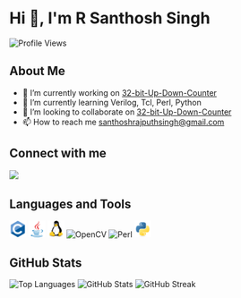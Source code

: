 # Hi 👋, I'm R Santhosh Singh

![Profile Views](https://komarev.com/ghpvc/?username=rajputhsanthoshsingh&label=Profile%20views&color=0e75b6&style=flat)

## About Me

- 🔭 I’m currently working on [32-bit-Up-Down-Counter](https://github.com/RajputhSanthoshSingh/32-bit-Up-Down-Counter)
- 🌱 I’m currently learning Verilog, Tcl, Perl, Python
- 👯 I’m looking to collaborate on [32-bit-Up-Down-Counter](https://github.com/RajputhSanthoshSingh/32-bit-Up-Down-Counter)
- 📫 How to reach me [santhoshrajputhsingh@gmail.com](mailto:santhoshrajputhsingh@gmail.com)

## Connect with me

[<img src="https://raw.githubusercontent.com/rahuldkjain/github-profile-readme-generator/master/src/images/icons/Social/linked-in-alt.svg" width="20">](https://www.linkedin.com/in/santhoshrajputh/)

## Languages and Tools

<img src="https://raw.githubusercontent.com/devicons/devicon/master/icons/c/c-original.svg" width="30" height="30" alt="C"> <img src="https://raw.githubusercontent.com/devicons/devicon/master/icons/java/java-original.svg" width="30" height="30" alt="Java"> <img src="https://raw.githubusercontent.com/devicons/devicon/master/icons/linux/linux-original.svg" width="30" height="30" alt="Linux"> <img src="https://www.vectorlogo.zone/logos/opencv/opencv-icon.svg" width="30" height="30" alt="OpenCV"> <img src="https://api.iconify.design/logos-perl.svg" width="30" height="30" alt="Perl"> <img src="https://raw.githubusercontent.com/devicons/devicon/master/icons/python/python-original.svg" width="30" height="30" alt="Python">

## GitHub Stats

![Top Languages](https://github-readme-stats.vercel.app/api/top-langs/?username=rajputhsanthoshsingh&show_icons=true&locale=en&layout=compact)
![GitHub Stats](https://github-readme-stats.vercel.app/api/?username=rajputhsanthoshsingh&show_icons=true&locale=en)
![GitHub Streak](https://github-readme-streak-stats.herokuapp.com/?user=rajputhsanthoshsingh)
